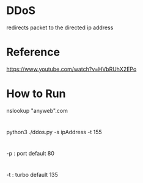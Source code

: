 # DDoS
redirects packet to the directed ip address

# Reference
https://www.youtube.com/watch?v=HVbRUhX2EPo

# How to Run
nslookup "anyweb".com
#
python3 ./ddos.py -s ipAddress -t 155

#
-p : port default 80
#
-t : turbo default 135

